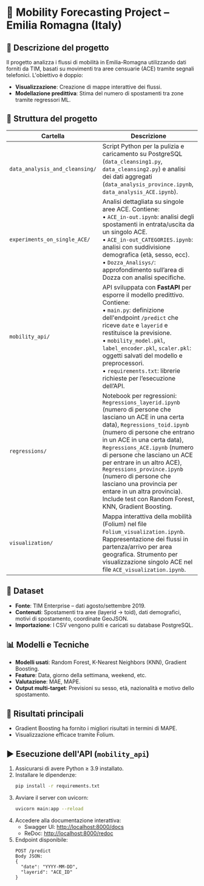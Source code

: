 # 📍 Mobility Forecasting Project – Emilia Romagna (Italy)

## 📌 Descrizione del progetto

Il progetto analizza i flussi di mobilità in Emilia-Romagna utilizzando dati forniti da TIM, basati su movimenti tra aree censuarie (ACE) tramite segnali telefonici. L'obiettivo è doppio:

- **Visualizzazione**: Creazione di mappe interattive dei flussi.
- **Modellazione predittiva**: Stima del numero di spostamenti tra zone tramite regressori ML.

## 📁 Struttura del progetto

| Cartella | Descrizione |
|---------|-------------|
| `data_analysis_and_cleansing/` | Script Python per la pulizia e caricamento su PostgreSQL (`data_cleansing1.py`, `data_cleansing2.py`) e analisi dei dati aggregati (`data_analysis_province.ipynb`, `data_analysis_ACE.ipynb`). |
| `experiments_on_single_ACE/` | Analisi dettagliata su singole aree ACE. Contiene: <br>• `ACE_in-out.ipynb`: analisi degli spostamenti in entrata/uscita da un singolo ACE. <br>• `ACE_in-out_CATEGORIES.ipynb`: analisi con suddivisione demografica (età, sesso, ecc). <br>• `Dozza_Analisys/`: approfondimento sull’area di Dozza con analisi specifiche. |
| `mobility_api/` | API sviluppata con **FastAPI** per esporre il modello predittivo. Contiene: <br>• `main.py`: definizione dell'endpoint `/predict` che riceve `date` e `layerid` e restituisce la previsione. <br>• `mobility_model.pkl`, `label_encoder.pkl`, `scaler.pkl`: oggetti salvati del modello e preprocessori. <br>• `requirements.txt`: librerie richieste per l’esecuzione dell’API. |
| `regressions/` | Notebook per regressioni: `Regressions_layerid.ipynb` (numero di persone che lasciano un ACE in una certa data), `Regressions_toid.ipynb` (numero di persone che entrano in un ACE in una certa data), `Regressions_ACE.ipynb` (numero di persone che lasciano un ACE per entrare in un altro ACE), `Regressions_province.ipynb` (numero di persone che lasciano una provincia per entare in un altra provincia). Include test con Random Forest, KNN, Gradient Boosting. |
| `visualization/` | Mappa interattiva della mobilità (Folium) nel file `Folium_visualization.ipynb`. Rappresentazione dei flussi in partenza/arrivo per area geografica. Strumento per visualizzazione singolo ACE nel file `ACE_visualization.ipynb`. |

## 🧪 Dataset

- **Fonte**: TIM Enterprise – dati agosto/settembre 2019.
- **Contenuti**: Spostamenti tra aree (layerid → toid), dati demografici, motivi di spostamento, coordinate GeoJSON.
- **Importazione**: I CSV vengono puliti e caricati su database PostgreSQL.

## 📊 Modelli e Tecniche

- **Modelli usati**: Random Forest, K-Nearest Neighbors (KNN), Gradient Boosting.
- **Feature**: Data, giorno della settimana, weekend, etc.
- **Valutazione**: MAE, MAPE.
- **Output multi-target**: Previsioni su sesso, età, nazionalità e motivo dello spostamento.

## 📌 Risultati principali

- Gradient Boosting ha fornito i migliori risultati in termini di MAPE.
- Visualizzazione efficace tramite Folium.

## ▶️ Esecuzione dell'API (`mobility_api`)

1. Assicurarsi di avere Python ≥ 3.9 installato.
2. Installare le dipendenze:
   ```bash
   pip install -r requirements.txt
   ```
3. Avviare il server con uvicorn:
   ```bash
   uvicorn main:app --reload
   ```
4. Accedere alla documentazione interattiva:
   - Swagger UI: [http://localhost:8000/docs](http://localhost:8000/docs)
   - ReDoc: [http://localhost:8000/redoc](http://localhost:8000/redoc)
5. Endpoint disponibile:
   ```
   POST /predict
   Body JSON:
   {
     "date": "YYYY-MM-DD",
     "layerid": "ACE_ID"
   }
   ```

